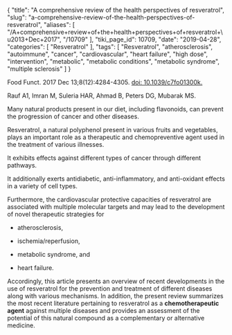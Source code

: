 {
    "title": "A comprehensive review of the health perspectives of resveratrol",
    "slug": "a-comprehensive-review-of-the-health-perspectives-of-resveratrol",
    "aliases": [
        "/A+comprehensive+review+of+the+health+perspectives+of+resveratrol+\u2013+Dec+2017",
        "/10709"
    ],
    "tiki_page_id": 10709,
    "date": "2019-04-28",
    "categories": [
        "Resveratrol"
    ],
    "tags": [
        "Resveratrol",
        "atherosclerosis",
        "autoimmune",
        "cancer",
        "cardiovascular",
        "heart failure",
        "high dose",
        "intervention",
        "metabolic",
        "metabolic conditions",
        "metabolic syndrome",
        "multiple sclerosis"
    ]
}


Food Funct. 2017 Dec 13;8(12):4284-4305. [doi: 10.1039/c7fo01300k.](https://doi.org/10.1039/c7fo01300k.)

Rauf A1, Imran M, Suleria HAR, Ahmad B, Peters DG, Mubarak MS.

Many natural products present in our diet, including flavonoids, can prevent the progression of cancer and other diseases. 

Resveratrol, a natural polyphenol present in various fruits and vegetables, plays an important role as a therapeutic and chemopreventive agent used in the treatment of various illnesses. 

It exhibits effects against different types of cancer through different pathways.

It additionally exerts antidiabetic, anti-inflammatory, and anti-oxidant effects in a variety of cell types. 

Furthermore, the cardiovascular protective capacities of resveratrol are associated with multiple molecular targets and may lead to the development of novel therapeutic strategies for 

* atherosclerosis, 

* ischemia/reperfusion, 

* metabolic syndrome, and 

* heart failure. 

Accordingly, this article presents an overview of recent developments in the use of resveratrol for the prevention and treatment of different diseases along with various mechanisms. In addition, the present review summarizes the most recent literature pertaining to resveratrol as a  **chemotherapeutic agent**  against multiple diseases and provides an assessment of the potential of this natural compound as a complementary or alternative medicine.